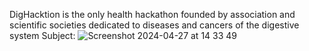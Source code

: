 DigHacktion is the only health hackathon founded by association and scientific societies dedicated to diseases and cancers of the digestive system
Subject: 
![Screenshot 2024-04-27 at 14 33 49](https://github.com/iamwen1023/Dighacktion/assets/60364538/4dc78de0-ea58-41bb-b10f-e919d282e76d)


